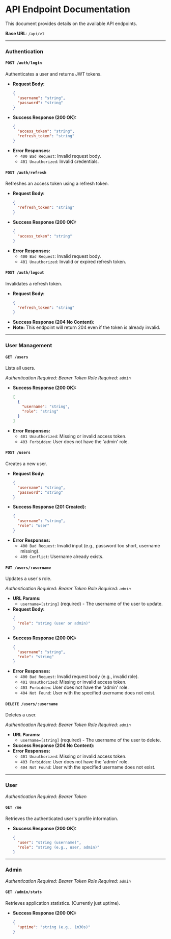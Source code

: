 <!-- /Users/ze/work/go/docs/api.md -->
# API Endpoint Documentation

This document provides details on the available API endpoints.

**Base URL**: `/api/v1`

--- 

### Authentication

#### `POST /auth/login`

Authenticates a user and returns JWT tokens.

- **Request Body:**
  ```json
  {
    "username": "string",
    "password": "string"
  }
  ```
- **Success Response (200 OK):**
  ```json
  {
    "access_token": "string",
    "refresh_token": "string"
  }
  ```
- **Error Responses:**
  - `400 Bad Request`: Invalid request body.
  - `401 Unauthorized`: Invalid credentials.

#### `POST /auth/refresh`

Refreshes an access token using a refresh token.

- **Request Body:**
  ```json
  {
    "refresh_token": "string"
  }
  ```
- **Success Response (200 OK):**
  ```json
  {
    "access_token": "string"
  }
  ```
- **Error Responses:**
  - `400 Bad Request`: Invalid request body.
  - `401 Unauthorized`: Invalid or expired refresh token.

#### `POST /auth/logout`

Invalidates a refresh token.

- **Request Body:**
  ```json
  {
    "refresh_token": "string"
  }
  ```
- **Success Response (204 No Content):**
- **Note:** This endpoint will return 204 even if the token is already invalid.

--- 

### User Management

#### `GET /users`

Lists all users.

*Authentication Required: Bearer Token*
*Role Required: `admin`*

- **Success Response (200 OK):**
  ```json
  [
    {
      "username": "string",
      "role": "string"
    }
  ]
  ```
- **Error Responses:**
  - `401 Unauthorized`: Missing or invalid access token.
  - `403 Forbidden`: User does not have the 'admin' role.

#### `POST /users`

Creates a new user.

- **Request Body:**
  ```json
  {
    "username": "string",
    "password": "string"
  }
  ```
- **Success Response (201 Created):**
  ```json
  {
    "username": "string",
    "role": "user"
  }
  ```
- **Error Responses:**
  - `400 Bad Request`: Invalid input (e.g., password too short, username missing).
  - `409 Conflict`: Username already exists.

#### `PUT /users/:username`

Updates a user's role.

*Authentication Required: Bearer Token*
*Role Required: `admin`*

- **URL Params:**
  - `username=[string]` (required) - The username of the user to update.
- **Request Body:**
  ```json
  {
    "role": "string (user or admin)"
  }
  ```
- **Success Response (200 OK):**
  ```json
  {
    "username": "string",
    "role": "string"
  }
  ```
- **Error Responses:**
  - `400 Bad Request`: Invalid request body (e.g., invalid role).
  - `401 Unauthorized`: Missing or invalid access token.
  - `403 Forbidden`: User does not have the 'admin' role.
  - `404 Not Found`: User with the specified username does not exist.

#### `DELETE /users/:username`

Deletes a user. 

*Authentication Required: Bearer Token*
*Role Required: `admin`*

- **URL Params:**
  - `username=[string]` (required) - The username of the user to delete.
- **Success Response (204 No Content):**
- **Error Responses:**
  - `401 Unauthorized`: Missing or invalid access token.
  - `403 Forbidden`: User does not have the 'admin' role.
  - `404 Not Found`: User with the specified username does not exist.

--- 

### User

*Authentication Required: Bearer Token*

#### `GET /me`

Retrieves the authenticated user's profile information.

- **Success Response (200 OK):**
  ```json
  {
    "user": "string (username)",
    "role": "string (e.g., user, admin)"
  }
  ```

--- 

### Admin

*Authentication Required: Bearer Token*
*Role Required: `admin`*

#### `GET /admin/stats`

Retrieves application statistics. (Currently just uptime).

- **Success Response (200 OK):**
  ```json
  {
    "uptime": "string (e.g., 1m30s)"
  }
  ```